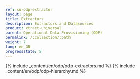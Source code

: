 ```yaml
---
ref: xu-odp-extractor
layout: page
title: Extractors
description: Extractors and Datasources
product: xtract-universal
parent: Operational Data Provisioning (ODP)
permalink: /:collection/:path
weight: 7
lang: en_GB
progressstate: 5
---
```

{% include _content/en/odp/odp-extractors.md %} 
{% include _content/en/odp/odp-hierarchy.md %} 
